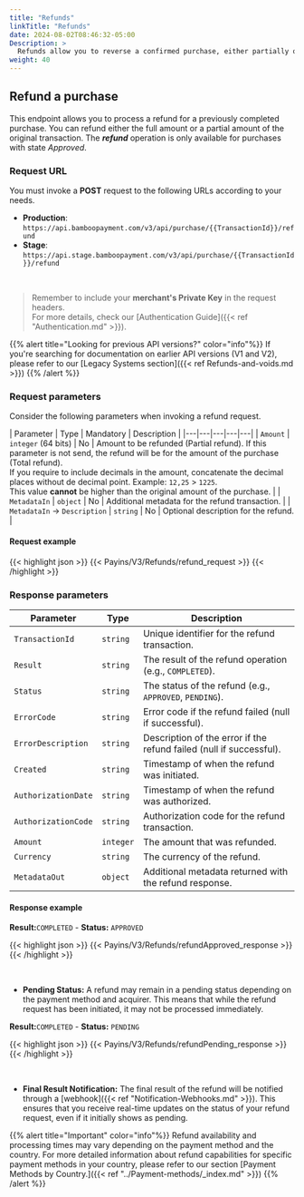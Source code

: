```yaml
---
title: "Refunds"
linkTitle: "Refunds"
date: 2024-08-02T08:46:32-05:00
Description: >
  Refunds allow you to reverse a confirmed purchase, either partially or in full, accommodating various scenarios such as customer returns, order cancellations, or billing corrections.
weight: 40
---
```


## Refund a purchase
This endpoint allows you to process a refund for a previously completed purchase. You can refund either the full amount or a partial amount of the original transaction. The _**refund**_ operation is only available for purchases with state _Approved_.


### Request URL
You must invoke a **POST** request to the following URLs according to your needs.

* **Production**: `https://api.bamboopayment.com/v3/api/purchase/{{TransactionId}}/refund`
* **Stage**: `https://api.stage.bamboopayment.com/v3/api/purchase/{{TransactionId}}/refund`

<br />

> Remember to include your **merchant's Private Key** in the request headers. <br /> For more details, check our [Authentication Guide]({{< ref "Authentication.md" >}}).

{{% alert title="Looking for previous API versions?" color="info"%}}
If you're searching for documentation on earlier API versions (V1 and V2), please refer to our [Legacy Systems section]({{< ref Refunds-and-voids.md >}})
{{% /alert %}}

### Request parameters
Consider the following parameters when invoking a refund request.

| Parameter | Type | Mandatory | Description |
|---|---|---|---|---|
| `Amount` | `integer` (64 bits) | No | Amount to be refunded (Partial refund). If this parameter is not send, the refund will be for the amount of the purchase (Total refund).<br>If you require to include decimals in the amount, concatenate the decimal places without de decimal point. Example: `12,25` > `1225`.<br>This value **cannot** be higher than the original amount of the purchase. |
| `MetadataIn` | `object` |  No   | Additional metadata for the refund transaction. |
| `MetadataIn`  → `Description` | `string` | No | Optional description for the refund. |

#### Request example 

{{< highlight json >}}
{{< Payins/V3/Refunds/refund_request >}}
{{< /highlight >}} 


### Response parameters

| Parameter | Type | Description |
|-----------|------|-------------|
| `TransactionId` | `string` | Unique identifier for the refund transaction. |
| `Result` | `string` | The result of the refund operation (e.g., `COMPLETED`). |
| `Status` | `string` | The status of the refund (e.g., `APPROVED`, `PENDING`). |
| `ErrorCode` | `string` | Error code if the refund failed (null if successful). |
| `ErrorDescription` | `string` | Description of the error if the refund failed (null if successful). |
| `Created` | `string` | Timestamp of when the refund was initiated. |
| `AuthorizationDate` | `string` | Timestamp of when the refund was authorized. |
| `AuthorizationCode` | `string` | Authorization code for the refund transaction. |
| `Amount` | `integer` | The amount that was refunded. |
| `Currency` | `string` | The currency of the refund. |
| `MetadataOut` | `object` | Additional metadata returned with the refund response. |

#### Response example

**Result:**`COMPLETED` - **Status:** `APPROVED`

{{< highlight json >}}
{{< Payins/V3/Refunds/refundApproved_response >}}
{{< /highlight >}} 

<br>

* **Pending Status:** A refund may remain in a pending status depending on the payment method and acquirer. This means that while the refund request has been initiated, it may not be processed immediately.

**Result:**`COMPLETED` - **Status:** `PENDING`

{{< highlight json >}}
{{< Payins/V3/Refunds/refundPending_response >}}
{{< /highlight >}} 

<br>

* **Final Result Notification:** The final result of the refund will be notified through a [webhook]({{< ref "Notification-Webhooks.md" >}}). This ensures that you receive real-time updates on the status of your refund request, even if it initially shows as pending.


{{% alert title="Important" color="info"%}}
Refund availability and processing times may vary depending on the payment method and the country. For more detailed information about refund capabilities for specific payment methods in your country, please refer to our section [Payment Methods by Country.]({{< ref "../Payment-methods/_index.md" >}})
{{% /alert %}}